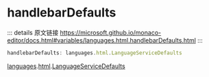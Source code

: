 # handlebarDefaults

<backTop />
        
::: details 原文链接
https://microsoft.github.io/monaco-editor/docs.html#variables/languages.html.handlebarDefaults.html
:::
```ts
handlebarDefaults: languages.html.LanguageServiceDefaults
```
[languages](/api/languages.md).[html](/api/languages/html.md).[LanguageServiceDefaults](/api/languages/html/LanguageServiceDefaults.md)